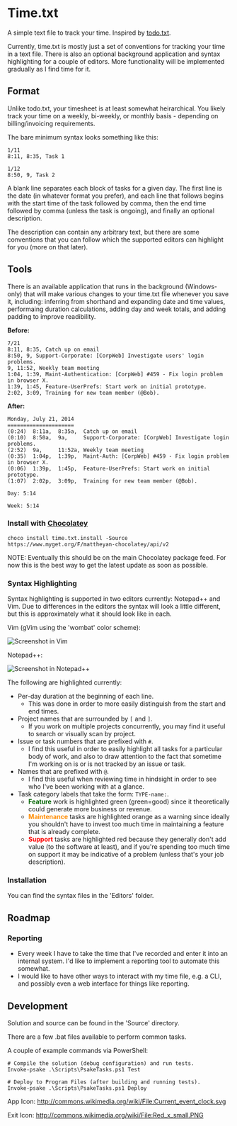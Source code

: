 Time.txt
========

A simple text file to track your time. Inspired by [todo.txt](http://todotxt.com/).

Currently, time.txt is mostly just a set of conventions for tracking your time
in a text file. There is also an optional background application and syntax
highlighting for a couple of editors. More functionality will be implemented
gradually as I find time for it.

Format
------

Unlike todo.txt, your timesheet is at least somewhat heirarchical. You likely
track your time on a weekly, bi-weekly, or monthly basis - depending on
billing/invoicing requirements.

The bare minimum syntax looks something like this:

	1/11
	8:11, 8:35, Task 1

	1/12
	8:50, 9, Task 2

A blank line separates each block of tasks for a given day. The first line is
the date (in whatever format you prefer), and each line that follows begins
with the start time of the task followed by comma, then the end time followed
by comma (unless the task is ongoing), and finally an optional description.

The description can contain any arbitrary text, but there are some conventions
that you can follow which the supported editors can highlight for you
(more on that later).

Tools
-----

There is an available application that runs in the background (Windows-only) that
will make various changes to your time.txt file whenever you save it, including: 
inferring from shorthand and expanding date and time values, performaing duration
calculations, adding day and week totals, and adding padding to improve readibility.

**Before:**

	7/21
	8:11, 8:35, Catch up on email
	8:50, 9, Support-Corporate: [CorpWeb] Investigate users' login problems.
	9, 11:52, Weekly team meeting
	1:04, 1:39, Maint-Authentication: [CorpWeb] #459 - Fix login problem in browser X.
	1:39, 1:45, Feature-UserPrefs: Start work on initial prototype.
	2:02, 3:09, Training for new team member (@Bob).

**After:**

	Monday, July 21, 2014
	=====================
	(0:24)  8:11a,  8:35a,  Catch up on email
	(0:10)  8:50a,  9a,     Support-Corporate: [CorpWeb] Investigate login problems.
	(2:52)  9a,     11:52a, Weekly team meeting
	(0:35)  1:04p,  1:39p,  Maint-Auth: [CorpWeb] #459 - Fix login problem in browser X.
	(0:06)  1:39p,  1:45p,  Feature-UserPrefs: Start work on initial prototype.
	(1:07)  2:02p,  3:09p,  Training for new team member (@Bob).
	
	Day: 5:14
	
	Week: 5:14


### Install with [Chocolatey](https://chocolatey.org/ "Chocolatey")

	choco install time.txt.install -Source https://www.myget.org/F/mattheyan-chocolatey/api/v2

NOTE: Eventually this should be on the main Chocolatey package feed. For now this is the best way to get the latest update as soon as possible. 


### Syntax Highlighting

Syntax highlighting is supported in two editors currently: Notepad++ and Vim.
Due to differences in the editors the syntax will look a little different, but
this is approximately what it should look like in each.

Vim (gVim using the 'wombat' color scheme):

![Screenshot in Vim](https://raw.github.com/mattheyan/time.txt/master/syntax-vim.png)

Notepad++:

![Screenshot in Notepad++](https://raw.github.com/mattheyan/time.txt/master/syntax-npp.PNG)

The following are highlighted currently:

* Per-day duration at the beginning of each line.
	- This was done in order to more easily distinguish from the start and end times.
* Project names that are surrounded by `[` and `]`.
	- If you work on multiple projects concurrently, you may find it useful to
	  search or visually scan by project.
* Issue or task numbers that are prefixed with `#`.
	- I find this useful in order to easily highlight all tasks for a particular
	  body of work, and also to draw attention to the fact that sometime I'm
	  working on is or is not tracked by an issue or task.  
* Names that are prefixed with `@`.
	- I find this useful when reviewing time in hindsight in order to see who I've
	  been working with at a glance.
* Task category labels that take the form: `TYPE-name:`.
	- <font style='color:darkgreen;font-weight:bold;'>Feature</font> work is highlighted green (green=good) since it theoretically
	  could generate more business or revenue.
	- <font style='color:darkorange;font-weight:bold;'>Maintenance</font> tasks are highlighted orange as a warning since ideally you
	  shouldn't have to invest too much time in maintaining a feature that is
	  already complete.
	- <font style='color:red;font-weight:bold;'>Support</font> tasks are highlighted red because they generally don't add value
	  (to the software at least), and if you're spending too much time on support
	  it may be indicative of a problem (unless that's your job description).   

### Installation

You can find the syntax files in the 'Editors' folder.

Roadmap
-------

### Reporting

* Every week I have to take the time that I've recorded and enter it into an
internal system. I'd like to implement a reporting tool to automate this somewhat.
* I would like to have other ways to interact with my time file, e.g. a CLI, and possibly even a web interface for things like reporting.


Development
-----------

Solution and source can be found in the 'Source' directory.

There are a few .bat files available to perform common tasks.

A couple of example commands via PowerShell:

	# Compile the solution (debug configuration) and run tests.
	Invoke-psake .\Scripts\PsakeTasks.ps1 Test

	# Deploy to Program Files (after building and running tests).
	Invoke-psake .\Scripts\PsakeTasks.ps1 Deploy

App Icon: http://commons.wikimedia.org/wiki/File:Current_event_clock.svg

Exit Icon: http://commons.wikimedia.org/wiki/File:Red_x_small.PNG
